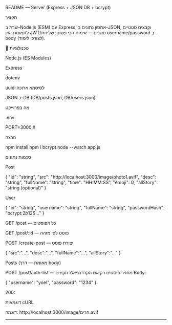 
README — Server (Express + JSON DB + bcrypt)

 תקציר

שרת  ב-Node.js (ESM) עם Express, אחסון נתונים ב-JSON,  וקבצים סטטיים לתמונות. אין JWT/סשנים — אימות הכי פשוט: שליחת username/password ב-body (לצורכי לימוד).

🔧 טכנולוגיות

Node.js (ES Modules)

Express

dotenv


uuid-לסיסמא ארוכה

JSON כ-DB (DB/posts.json, DB/users.json)
 


מה בפרוייקט

.env:

PORT=3000 !!

הרצה

npm install
npm i bcrypt
node --watch app.js


 סכמות נתונים

Post

{
  "id": "string",
  "src": "http://localhost:3000/image/photo1.avif",
  "desc": "string",
  "fullName": "string",
  "time": "HH:MM:SS",
  "emoji": 0,
  "allStory": "string (optional)"
}

User

{
  "id": "string",
  "username": "string",
  "fullName": "string",
  "passwordHash": "bcrypt:$2b$12$..."
}


GET /post — כל הפוסטים

GET /post/:id — פוסט לפי מזהה

POST /create-post — יצירת פוסט

{ "src":"...", "desc":"...", "fullName":"...", "allStory":"..." }


Posts (מאומת — דרך body)

POST /post/auth-list — מחזיר פוסטים רק אם הקרדנציאלז תקינים
Body:

{ "username": "yoel", "password": "1234" }

200:




 דוגמאות cURL



דוגמה: http://localhost:3000/image/הרים.avif










---

